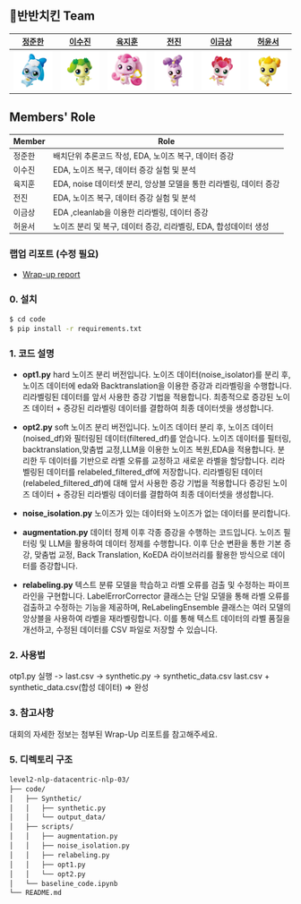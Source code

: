 ## 🍗반반치킨 Team

|[정준한](https://github.com/junhanjeong)|[이수진](https://github.com/owlemily)|[육지훈](https://github.com/jihunyuk)|[전진](https://github.com/jeenie2727)|[이금상](https://github.com/GeumSangLEE)|[허윤서](https://github.com/Yunseo-Lab)|
|:-:|:-:|:-:|:-:|:-:|:-:|
|<a href="https://github.com/junhanjeong"><img src="profile/바로핑.png" width='300px'></a>|<a href="https://github.com/owlemily"><img src="profile/차차핑.png" width='300px'></a>|<a href="https://github.com/jihunyuk"><img src="profile/하츄핑.png" width='300px'></a>|<a href="https://github.com/jeenie2727"><img src="profile/라라핑.png" width='300px'></a>|<a href="https://github.com/GeumSangLEE"><img src="profile/해핑.png" width='300px'></a>|<a href="https://github.com/Yunseo-Lab"><img src="profile/아자핑.png" width='300px'></a>|

## Members' Role
| Member | Role | 
| --- | --- |
| 정준한 |배치단위 추론코드 작성, EDA, 노이즈 복구, 데이터 증강|
| 이수진 |EDA, 노이즈 복구, 데이터 증강 실험 및 분석|
| 육지훈 |EDA, noise 데이터셋 분리, 앙상블 모델을 통한 리라벨링, 데이터 증강|
| 전진 |EDA, 노이즈 복구, 데이터 증강 실험 및 분석|
| 이금상 |EDA ,cleanlab을 이용한 리라벨링, 데이터 증강|
| 허윤서 |노이즈 분리 및 복구, 데이터 증강, 리라벨링, EDA, 합성데이터 생성|

### 랩업 리포트 (수정 필요)
- [Wrap-up report](https://drive.google.com/file/d/1E4PA648vFxjWiTyIKY4bYJA_hYUraJ2g/view?usp=sharing)

### 0. 설치
```Bash
$ cd code
$ pip install -r requirements.txt
```
### 1. 코드 설명
- **opt1.py**
	hard 노이즈 분리 버전입니다.
	노이즈 데이터(noise_isolator)를 분리 후, 노이즈 데이터에 eda와 Backtranslation을 이용한 증강과 리라벨링을 수행합니다.
	리라벨링된 데이터를 앞서 사용한 증강 기법을 적용합니다.
	최종적으로 증강된 노이즈 데이터 + 증강된 리라벨링 데이터를 결합하여 최종 데이터셋을 생성합니다.
- **opt2.py**
	soft 노이즈 분리 버전입니다.
	노이즈 데이터 분리 후, 노이즈 데이터(noised_df)와 필터링된 데이터(filtered_df)를 얻습니다.
	노이즈 데이터를 필터링, backtranslation,맞춤법 교정,LLM을 이용한 노이즈 복원,EDA을 적용합니다.
	분리한 두 데이터를 기반으로 라벨 오류를 교정하고 새로운 라벨을 할당합니다. 리라벨링된 데이터를 relabeled_filtered_df에 저장합니다.
	리라벨링된 데이터(relabeled_filtered_df)에 대해 앞서 사용한 증강 기법을 적용합니다
	증강된 노이즈 데이터 + 증강된 리라벨링 데이터를 결합하여 최종 데이터셋을 생성합니다.
	
- **noise_isolation.py**
	노이즈가 있는 데이터와 노이즈가 없는 데이터를 분리합니다.
- **augmentation.py**
	데이터 정제 이후 각종 증강을 수행하는 코드입니다.
	노이즈 필터링 및 LLM을 활용하여 데이터 정제를 수행합니다. 
	이후 단순 변환을 통한 기본 증강, 맞춤법 교정, Back Translation, KoEDA 라이브러리를 활용한 방식으로 데이터를 증강합니다.
- **relabeling.py**
  텍스트 분류 모델을 학습하고 라벨 오류를 검출 및 수정하는 파이프라인을 구현합니다.
  LabelErrorCorrector 클래스는 단일 모델을 통해 라벨 오류를 검출하고 수정하는 기능을 제공하며, ReLabelingEnsemble 클래스는 여러 모델의 앙상블을 사용하여 라벨을 재라벨링합니다.
  이를 통해 텍스트 데이터의 라벨 품질을 개선하고, 수정된 데이터를 CSV 파일로 저장할 수 있습니다.

### 2. 사용법
otp1.py 실행 -> last.csv -> synthetic.py -> synthetic_data.csv
last.csv + synthetic_data.csv(합성 데이터) => 완성

### 3. 참고사항
대회의 자세한 정보는 첨부된 Wrap-Up 리포트를 참고해주세요.

### 5. 디렉토리 구조
```Bash
level2-nlp-datacentric-nlp-03/
├── code/
│   ├── Synthetic/
│   │   ├── synthetic.py
│   │   └── output_data/
│   ├── scripts/
│   │   ├── augmentation.py
│   │   ├── noise_isolation.py
│   │   ├── relabeling.py
│   │   ├── opt1.py
│   │   └── opt2.py
│   └── baseline_code.ipynb
└── README.md
```
